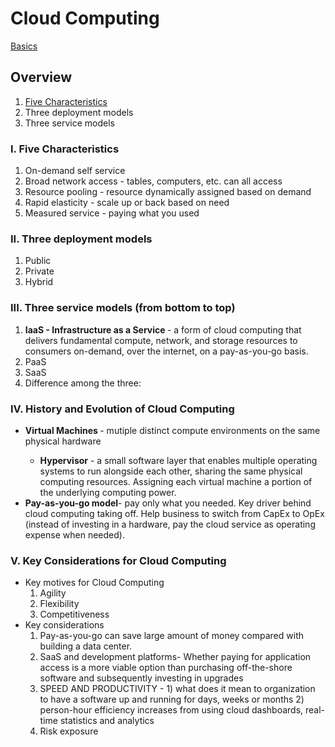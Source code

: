 # Cloud Computing

[Basics](#basics)
## Overview

1. [Five Characteristics](#chatacteristics)
2. Three deployment models 
3. Three service models


### I. <a name = "characterisitcs"> Five Characteristics</a>
<ol>
    <li> On-demand self service</li>
    <li> Broad network access - tables, computers, etc. can all access</li>
    <li> Resource pooling - resource dynamically assigned based on demand</li>
    <li> Rapid elasticity - scale up or back based on need</li>
    <li> Measured service - paying what you used</li>
</ol>


### II. Three deployment models
<ol>
    <li> Public </li>
    <li> Private </li>
    <li> Hybrid </li>
</ol>

### III. Three service models (from bottom to top)
<ol>
    <li> <strong>IaaS - Infrastructure as a Service </strong>- a form of cloud computing that delivers fundamental compute, network, and storage resources to consumers on-demand, over the internet, on a pay-as-you-go basis.</li>
    <li> PaaS </li>
    <li> SaaS </li>
    <li> Difference among the three: </li>
</ol>

### IV. History and Evolution of Cloud Computing
<ul>
    <li> <strong>Virtual Machines </strong> - mutiple distinct compute environments on the same physical hardware</li>
    <ul>
        <li> <strong>Hypervisor</strong> - a small software layer that enables multiple operating systems to run alongside each other, sharing the same physical computing resources. Assigning each virtual machine a portion of the underlying computing power.
        </li>
    </ul>
    <li><strong>Pay-as-you-go model</strong>- pay only what you needed. Key driver behind cloud computing taking off. Help business to switch from CapEx to OpEx (instead of investing in a hardware, pay the cloud service as operating expense when needed). </li>
</ul>

### V. Key Considerations for Cloud Computing
<ul>
    <li> Key motives for Cloud Computing
        <ol>
            <li>Agility</li>
            <li>Flexibility</li>
            <li>Competitiveness</li>
        </ol>
    </li>
    <li> Key considerations
        <ol>
            <li> Pay-as-you-go can save large amount of money compared with building a data center.</li>
            <li> SaaS and development platforms-
                Whether paying for application access is a more viable option than purchasing off-the-shore software and subsequently investing in upgrades
            </li>
            <li> SPEED AND PRODUCTIVITY - 1) what does it mean to organization to have a software up and running for days, weeks or months 2) person-hour efficiency increases from using cloud dashboards, real-time statistics and analytics
            </li>
            <li> Risk exposure
            </li>
        </ol>
    </li>
</ul>